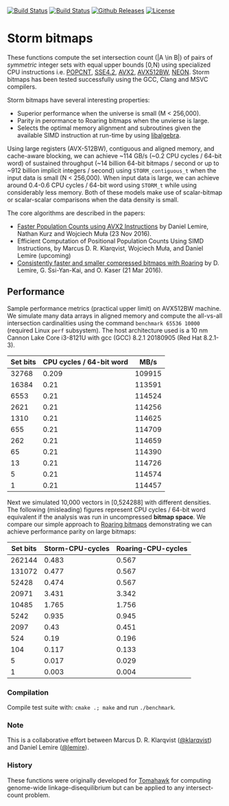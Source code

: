 [![Build Status](https://travis-ci.com/mklarqvist/FastIntersectCount.svg)](https://travis-ci.com/mklarqvist/FastIntersectCount)
[![Build Status](https://ci.appveyor.com/api/projects/status/github/mklarqvist/StormBitmaps?branch=master&svg=true)](https://ci.appveyor.com/project/mklarqvist/StormBitmaps)
[![Github Releases](https://img.shields.io/github/release/mklarqvist/StormBitmaps.svg)](https://github.com/mklarqvist/StormBitmaps/releases)
[![License](https://img.shields.io/badge/License-Apache_2.0-blue.svg)](LICENSE)

# Storm bitmaps

These functions compute the set intersection count (|A \in B|) of pairs of
_symmetric_ integer sets with equal upper bounds [0,N) using specialized CPU instructions i.e.
[POPCNT](https://en.wikipedia.org/wiki/SSE4#POPCNT_and_LZCNT),
[SSE4.2](https://en.wikipedia.org/wiki/SSE4#SSE4.2),
[AVX2](https://en.wikipedia.org/wiki/Advanced_Vector_Extensions),
[AVX512BW](https://en.wikipedia.org/wiki/Advanced_Vector_Extensions),
[NEON](https://en.wikipedia.org/wiki/ARM_architecture#Advanced_SIMD_.28NEON.29). Storm bitmaps has been
tested successfully using the GCC, Clang and MSVC compilers. 

Storm bitmaps have several interesting properties:
* Superior performance when the universe is small (M < 256,000).
* Parity in perormance to Roaring bitmaps when the unvierse is large.
* Selects the optimal memory alignment and subroutines given the available SIMD
  instruction at run-time by using
  [libalgebra](https://github.com/mklarqvist/libalgebra).

Using large registers (AVX-512BW), contiguous and aligned memory, and
cache-aware blocking, we can achieve ~114 GB/s (~0.2 CPU cycles / 64-bit word)
of sustained throughput (~14 billion 64-bit bitmaps / second or up to ~912
billion implicit integers / second) using `STORM_contiguous_t` when the input
data is small (N < 256,000). When input data is large, we can achieve around
0.4-0.6 CPU cycles / 64-bit word using `STORM_t` while using considerably less
memory. Both of these models make use of scalar-bitmap or scalar-scalar
comparisons when the data density is small.

The core algorithms are described in the papers:

* [Faster Population Counts using AVX2 Instructions](https://arxiv.org/abs/1611.07612) by Daniel Lemire, Nathan Kurz
  and Wojciech Muła (23 Nov 2016).
* Efficient Computation of Positional Population Counts Using SIMD Instructions,
  by Marcus D. R. Klarqvist, Wojciech Muła, and Daniel Lemire (upcoming)
* [Consistently faster and smaller compressed bitmaps with Roaring](https://arxiv.org/abs/1603.06549) by D. Lemire, G. Ssi-Yan-Kai,
  and O. Kaser (21 Mar 2016).

## Performance

Sample performance metrics (practical upper limit) on AVX512BW machine. We
simulate many data arrays in aligned memory and compute the all-vs-all
intersection cardinalities using the command `benchmark 65536 10000` (required
Linux `perf` subsystem). The host architecture used is a 10 nm Cannon Lake Core
i3-8121U with gcc (GCC) 8.2.1 20180905 (Red Hat 8.2.1-3).

| Set bits | CPU cycles / 64-bit word | MB/s      |
|----------|--------------------------|-----------|
| 32768    | 0.209                    | 109915 |
| 16384    | 0.21                     | 113591 |
| 6553     | 0.21                     | 114524 |
| 2621     | 0.21                     | 114256 |
| 1310     | 0.21                     | 114625 |
| 655      | 0.21                     | 114709 |
| 262      | 0.21                     | 114659 |
| 65       | 0.21                     | 114390 |
| 13       | 0.21                     | 114726 |
| 5        | 0.21                     | 114574 |
| 1        | 0.21                     | 114457 |

Next we simulated 10,000 vectors in [0,524288] with different densities. The following (misleading) figures
represent CPU cycles / 64-bit word equivalent if the analysis was run in uncompressed **bitmap space**. We compare our simple approach to [Roaring bitmaps](https://github.com/RoaringBitmap/CRoaring) demonstrating we can achieve performance parity on large bitmaps:

| Set bits | Storm-CPU-cycles | Roaring-CPU-cycles |
|----------|------------------|--------------------|
| 262144   | 0.483            | 0.567              |
| 131072   | 0.477            | 0.567              |
| 52428    | 0.474            | 0.567              |
| 20971    | 3.431            | 3.342              |
| 10485    | 1.765            | 1.756              |
| 5242     | 0.935            | 0.945              |
| 2097     | 0.43             | 0.451              |
| 524      | 0.19             | 0.196              |
| 104      | 0.117            | 0.133              |
| 5        | 0.017            | 0.029              |
| 1        | 0.003            | 0.004              |

### Compilation

Compile test suite with: `cmake .; make` and run `./benchmark`.

### Note

This is a collaborative effort between Marcus D. R. Klarqvist
([@klarqvist](https://github.com/mklarqvist/)) and Daniel Lemire
([@lemire](https://github.com/lemire/)).

### History

These functions were originally developed for
[Tomahawk](https://github.com/mklarqvist/Tomahawk) for computing genome-wide
linkage-disequilibrium but can be applied to any intersect-count problem.